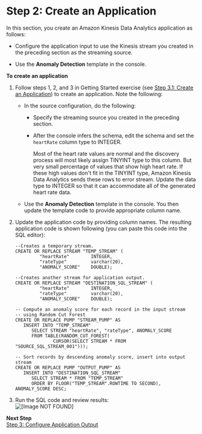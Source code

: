 # Step 2: Create an Application<a name="app-anom-score-create-app"></a>

In this section, you create an Amazon Kinesis Data Analytics application as follows:

+ Configure the application input to use the Kinesis stream you created in the preceding section as the streaming source\.

+ Use the **Anomaly Detection** template in the console\. 

**To create an application**

1. Follow steps 1, 2, and 3 in Getting Started exercise \(see [Step 3\.1: Create an Application](get-started-create-app.md)\) to create an application\. Note the following:

   + In the source configuration, do the following:

     + Specify the streaming source you created in the preceding section\. 

     + After the console infers the schema, edit the schema and set the `heartRate` column type to INTEGER\. 

       Most of the heart rate values are normal and the discovery process will most likely assign TINYINT type to this column\. But very small percentage of values that show high heart rate\. If these high values don't fit in the TINYINT type, Amazon Kinesis Data Analytics sends these rows to error stream\. Update the data type to INTEGER so that it can accommodate all of the generated heart rate data\.

   + Use the **Anomaly Detection** template in the console\. You then update the template code to provide appropriate column name\. 

1. Update the application code by providing column names\. The resulting application code is shown following \(you can paste this code into the SQL editor\):

   ```
   --Creates a temporary stream.
   CREATE OR REPLACE STREAM "TEMP_STREAM" (
   	        "heartRate"        INTEGER,
   	        "rateType"         varchar(20),
   	        "ANOMALY_SCORE"    DOUBLE);
   
   --Creates another stream for application output.	        
   CREATE OR REPLACE STREAM "DESTINATION_SQL_STREAM" (
   	        "heartRate"        INTEGER,
   	        "rateType"         varchar(20),
   	        "ANOMALY_SCORE"    DOUBLE);
   
   -- Compute an anomaly score for each record in the input stream
   -- using Random Cut Forest
   CREATE OR REPLACE PUMP "STREAM_PUMP" AS 
      INSERT INTO "TEMP_STREAM"
         SELECT STREAM "heartRate", "rateType", ANOMALY_SCORE 
         FROM TABLE(RANDOM_CUT_FOREST(
                 CURSOR(SELECT STREAM * FROM "SOURCE_SQL_STREAM_001")));
   
   -- Sort records by descending anomaly score, insert into output stream
   CREATE OR REPLACE PUMP "OUTPUT_PUMP" AS 
      INSERT INTO "DESTINATION_SQL_STREAM"
         SELECT STREAM * FROM "TEMP_STREAM"
         ORDER BY FLOOR("TEMP_STREAM".ROWTIME TO SECOND), ANOMALY_SCORE DESC;
   ```

1. Run the SQL code and review results:  
![\[Image NOT FOUND\]](http://docs.aws.amazon.com/kinesisanalytics/latest/dev/images/anom-v2-40.png)

**Next Step**  
[Step 3: Configure Application Output](app-anomaly-create-ka-app-config-destination.md)